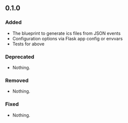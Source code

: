 
## 0.1.0 

### Added
- The blueprint to generate ics files from JSON events
- Configuration options via Flask app config or envvars
- Tests for above

### Deprecated
- Nothing.

### Removed
- Nothing.

### Fixed
- Nothing.
